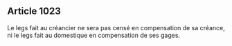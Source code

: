 Article 1023
----
Le legs fait au créancier ne sera pas censé en compensation de sa créance, ni le
legs fait au domestique en compensation de ses gages.
